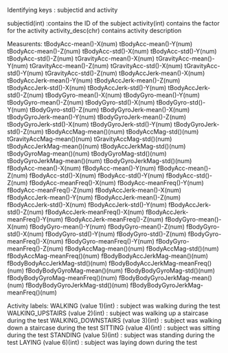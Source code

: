 Identifying keys : subjectid and activity

subjectid(int) :contains the ID of the subject
activity(int) contains the factor for the activity
activity_desc(chr) contains activity description

Measurents:
tBodyAcc-mean()-X(num) 
tBodyAcc-mean()-Y(num) 
tBodyAcc-mean()-Z(num) 
tBodyAcc-std()-X(num) 
tBodyAcc-std()-Y(num) 
tBodyAcc-std()-Z(num) 
tGravityAcc-mean()-X(num) 
tGravityAcc-mean()-Y(num) 
tGravityAcc-mean()-Z(num) 
tGravityAcc-std()-X(num) 
tGravityAcc-std()-Y(num) 
tGravityAcc-std()-Z(num) 
tBodyAccJerk-mean()-X(num) 
tBodyAccJerk-mean()-Y(num) 
tBodyAccJerk-mean()-Z(num) 
tBodyAccJerk-std()-X(num) 
tBodyAccJerk-std()-Y(num) 
tBodyAccJerk-std()-Z(num) 
tBodyGyro-mean()-X(num) 
tBodyGyro-mean()-Y(num) 
tBodyGyro-mean()-Z(num) 
tBodyGyro-std()-X(num) 
tBodyGyro-std()-Y(num) 
tBodyGyro-std()-Z(num) 
tBodyGyroJerk-mean()-X(num) 
tBodyGyroJerk-mean()-Y(num) 
tBodyGyroJerk-mean()-Z(num) 
tBodyGyroJerk-std()-X(num) 
tBodyGyroJerk-std()-Y(num) 
tBodyGyroJerk-std()-Z(num) 
tBodyAccMag-mean()(num) 
tBodyAccMag-std()(num) 
tGravityAccMag-mean()(num) 
tGravityAccMag-std()(num) 
tBodyAccJerkMag-mean()(num) 
tBodyAccJerkMag-std()(num) 
tBodyGyroMag-mean()(num) 
tBodyGyroMag-std()(num) 
tBodyGyroJerkMag-mean()(num) 
tBodyGyroJerkMag-std()(num) 
fBodyAcc-mean()-X(num) 
fBodyAcc-mean()-Y(num) 
fBodyAcc-mean()-Z(num) 
fBodyAcc-std()-X(num) 
fBodyAcc-std()-Y(num) 
fBodyAcc-std()-Z(num) 
fBodyAcc-meanFreq()-X(num) 
fBodyAcc-meanFreq()-Y(num) 
fBodyAcc-meanFreq()-Z(num) 
fBodyAccJerk-mean()-X(num) 
fBodyAccJerk-mean()-Y(num) 
fBodyAccJerk-mean()-Z(num) 
fBodyAccJerk-std()-X(num) 
fBodyAccJerk-std()-Y(num) 
fBodyAccJerk-std()-Z(num) 
fBodyAccJerk-meanFreq()-X(num) 
fBodyAccJerk-meanFreq()-Y(num) 
fBodyAccJerk-meanFreq()-Z(num) 
fBodyGyro-mean()-X(num) 
fBodyGyro-mean()-Y(num) 
fBodyGyro-mean()-Z(num) 
fBodyGyro-std()-X(num) 
fBodyGyro-std()-Y(num) 
fBodyGyro-std()-Z(num) 
fBodyGyro-meanFreq()-X(num) 
fBodyGyro-meanFreq()-Y(num) 
fBodyGyro-meanFreq()-Z(num) 
fBodyAccMag-mean()(num) 
fBodyAccMag-std()(num) 
fBodyAccMag-meanFreq()(num) 
fBodyBodyAccJerkMag-mean()(num) 
fBodyBodyAccJerkMag-std()(num) 
fBodyBodyAccJerkMag-meanFreq()(num) 
fBodyBodyGyroMag-mean()(num) 
fBodyBodyGyroMag-std()(num) 
fBodyBodyGyroMag-meanFreq()(num) 
fBodyBodyGyroJerkMag-mean()(num) 
fBodyBodyGyroJerkMag-std()(num) 
fBodyBodyGyroJerkMag-meanFreq()(num) 


Activity labels:
WALKING             (value 1)(int) : subject was walking during the test
WALKING_UPSTAIRS    (value 2)(int) : subject was walking up a staircase during the test
WALKING_DOWNSTAIRS  (value 3)(int) : subject was walking down a staircase during the test
SITTING             (value 4)(int) : subject was sitting during the test
STANDING            (value 5)(int) : subject was standing during the test
LAYING              (value 6)(int) : subject was laying down during the test
